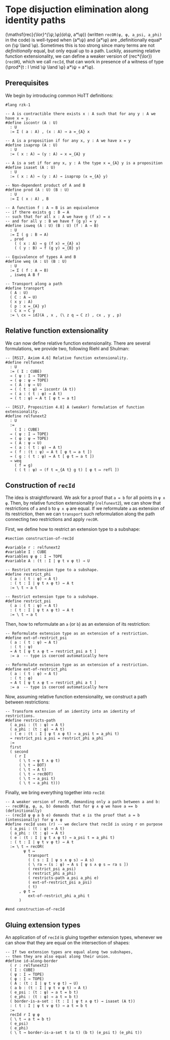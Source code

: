 # Tope disjuction elimination along identity paths

\(\mathsf{rec}_{\lor}^{\ψ,\φ}(a_\ψ, a*\φ)\) (written `recOR(ψ, φ, a_psi, a_phi)` in the code)
is well-typed when \(a*\ψ\) and \(a*\φ\) are \_definitionally equal* on \(\ψ \land \φ\).
Sometimes this is too strong since many terms are not _definitionally_ equal, but only equal up to a path.
Luckily, assuming relative function extensionality, we can define a weaker version of \(rec*{\lor}\) (`recOR`), which we call `recId`, that can work in presence of a witness of type \(\prod*{t : I \mid \ψ \land \φ} a*\ψ = a*\φ\).

## Prerequisites

We begin by introducing common HoTT definitions:

```rzk
#lang rzk-1

-- A is contractible there exists x : A such that for any y : A we have x = y.
#define iscontr (A : U)
  : U
  := Σ ( a : A) , (x : A) → a =_{A} x

-- A is a proposition if for any x, y : A we have x = y
#define isaprop (A : U)
  : U
  := ( x : A) → (y : A) → x =_{A} y

-- A is a set if for any x, y : A the type x =_{A} y is a proposition
#define isaset (A : U)
  : U
  := ( x : A) → (y : A) → isaprop (x =_{A} y)

-- Non-dependent product of A and B
#define prod (A : U) (B : U)
  : U
  := Σ ( x : A) , B

-- A function f : A → B is an equivalence
-- if there exists g : B → A
-- such that for all x : A we have g (f x) = x
-- and for all y : B we have f (g y) = y
#define isweq (A : U) (B : U) (f : A → B)
  : U
  := Σ ( g : B → A)
  , prod
    ( ( x : A) → g (f x) =_{A} x)
    ( ( y : B) → f (g y) =_{B} y)

-- Equivalence of types A and B
#define weq (A : U) (B : U)
  : U
  := Σ ( f : A → B)
  , isweq A B f

-- Transport along a path
#define transport
  ( A : U)
  ( C : A → U)
  ( x y : A)
  ( p : x =_{A} y)
  : C x → C y
  := \ cx → idJ(A , x , (\ z q → C z) , cx , y , p)
```

## Relative function extensionality

We can now define relative function extensionality. There are several formulations, we provide two, following Riehl and Shulman:

```rzk
-- [RS17, Axiom 4.6] Relative function extensionality.
#define relfunext
  : U
  := ( I : CUBE)
  → ( ψ : I → TOPE)
  → ( φ : ψ → TOPE)
  → ( A : ψ → U)
  → ( ( t : ψ) → iscontr (A t))
  → ( a : ( t : φ) → A t)
  → ( t : ψ) → A t [ φ t ↦ a t]

-- [RS17, Proposition 4.8] A (weaker) formulation of function extensionality.
#define relfunext2
  : U
  :=
    ( I : CUBE)
  → ( ψ : I → TOPE)
  → ( φ : ψ → TOPE)
  → ( A : ψ → U)
  → ( a : ( t : φ) → A t)
  → ( f : (t : ψ) → A t [ φ t ↦ a t ])
  → ( g : ( t : ψ) → A t [ φ t ↦ a t ])
  → weq
    ( f = g)
    ( ( t : ψ) → (f t =_{A t} g t) [ φ t ↦ refl ])
```

## Construction of `recId`

The idea is straightforward. We ask for a proof that `a = b` for all points in `ψ ∧ φ`. Then, by relative function extensionality (`relfunext2`), we can show that restrictions of `a` and `b` to `ψ ∧ φ` are equal. If we reformulate `a` as extension of its restriction, then we can `transport` such reformulation along the path connecting two restrictions and apply `recOR`.

First, we define how to restrict an extension type to a subshape:

```rzk
#section construction-of-recId

#variable r : relfunext2
#variable I : CUBE
#variables ψ φ : I → TOPE
#variable A : (t : I | ψ t ∨ φ t) → U

-- Restrict extension type to a subshape.
#define restrict_phi
  ( a : ( t : φ) → A t)
  : ( t : I | ψ t ∧ φ t) → A t
  := \ t → a t

-- Restrict extension type to a subshape.
#define restrict_psi
  ( a : ( t : ψ) → A t)
  : ( t : I | ψ t ∧ φ t) → A t
  := \ t → a t
```

Then, how to reformulate an `a` (or `b`) as an extension of its restriction:

```rzk
-- Reformulate extension type as an extension of a restriction.
#define ext-of-restrict_psi
  ( a : ( t : ψ) → A t)
  : ( t : ψ)
  → A t [ ψ t ∧ φ t ↦ restrict_psi a t ]
  := a  -- type is coerced automatically here

-- Reformulate extension type as an extension of a restriction.
#define ext-of-restrict_phi
  ( a : ( t : φ) → A t)
  : ( t : φ)
  → A t [ ψ t ∧ φ t ↦ restrict_phi a t ]
  := a  -- type is coerced automatically here
```

Now, assuming relative function extensionality, we construct a path between restrictions:

```rzk
-- Transform extension of an identity into an identity of restrictions.
#define restricts-path
  ( a_psi : (t : ψ) → A t)
  ( a_phi : (t : φ) → A t)
  : ( e : (t : I | ψ t ∧ φ t) → a_psi t = a_phi t)
  → restrict_psi a_psi = restrict_phi a_phi
  :=
  first
  ( second
    ( r I
      ( \ t → ψ t ∧ φ t)
      ( \ t → BOT)
      ( \ t → A t)
      ( \ t → recBOT)
      ( \ t → a_psi t)
      ( \ t → a_phi t)))
```

Finally, we bring everything together into `recId`:

```rzk
-- A weaker version of recOR, demanding only a path between a and b:
-- recOR(ψ, φ, a, b) demands that for ψ ∧ φ we have a == b (definitionally)
-- (recId ψ φ a b e) demands that e is the proof that a = b (intensionally) for ψ ∧ φ
#define recId uses (r) -- we declare that recId is using r on purpose
  ( a_psi : (t : ψ) → A t)
  ( a_phi : (t : φ) → A t)
  ( e : (t : I | ψ t ∧ φ t) → a_psi t = a_phi t)
  : ( t : I | ψ t ∨ φ t) → A t
  := \ t → recOR(
        ψ t ↦
          transport
          ( ( s : I | ψ s ∧ φ s) → A s)
          ( \ ra → (s : ψ) → A s [ ψ s ∧ φ s ↦ ra s ])
          ( restrict_psi a_psi)
          ( restrict_phi a_phi)
          ( restricts-path a_psi a_phi e)
          ( ext-of-restrict_psi a_psi)
          ( t)
      , φ t ↦
          ext-of-restrict_phi a_phi t
      )

#end construction-of-recId
```

## Gluing extension types

An application of of `recId` is gluing together extension types,
whenever we can show that they are equal on the intersection of shapes:

```rzk
-- If two extension types are equal along two subshapes,
-- then they are also equal along their union.
#define id-along-border
  ( r : relfunext2)
  ( I : CUBE)
  ( ψ : I → TOPE)
  ( φ : I → TOPE)
  ( A : (t : I | ψ t ∨ φ t) → U)
  ( a b : (t : I | ψ t ∨ φ t) → A t)
  ( e_psi : (t : ψ) → a t = b t)
  ( e_phi : (t : φ) → a t = b t)
  ( border-is-a-set : (t : I | ψ t ∧ φ t) → isaset (A t))
  : ( t : I | ψ t ∨ φ t) → a t = b t
  :=
  recId r I ψ φ
  ( \ t → a t = b t)
  ( e_psi)
  ( e_phi)
  ( \ t → border-is-a-set t (a t) (b t) (e_psi t) (e_phi t))
```
